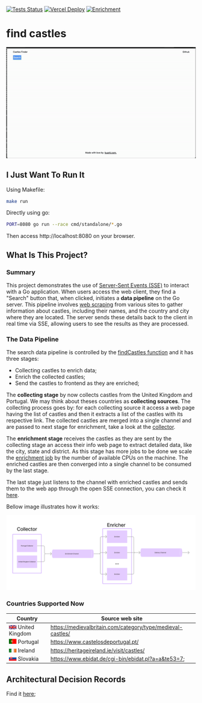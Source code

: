 [![Tests Status](https://github.com/buarki/find-castles/workflows/tests/badge.svg)](https://github.com/buarki/find-castles/actions/workflows/tests.yml)
 [![Vercel Deploy](https://deploy-badge.vercel.app/vercel/find-castles)](https://find-castles.vercel.app/) [![Enrichment](https://github.com/buarki/find-castles/workflows/scheduled%20castles%20collecting%20and%20enrichment/badge.svg)](https://github.com/buarki/find-castles/actions/workflows/collect-and-enrich-castles.yml)


# find castles

<img src="./docs/find-castles.gif" alt="app running"/>


## I Just Want To Run It

Using Makefile:

```sh
make run
```

Directly using go:

```sh
PORT=8080 go run --race cmd/standalone/*.go
```

Then access http://localhost:8080 on your browser.


## What Is This Project?

### Summary
This project demonstrates the use of [Server-Sent Events (SSE)](https://developer.mozilla.org/en-US/docs/Web/API/Server-sent_events/Using_server-sent_events) to interact with a Go application. When users access the web client, they find a "Search" button that, when clicked, initiates a **data pipeline** on the Go server. This pipeline involves [web scraping](https://www.imperva.com/learn/application-security/web-scraping-attack/#:~:text=Web%20scraping%20is%20the%20process,replicate%20entire%20website%20content%20elsewhere.) from various sites to gather information about castles, including their names, and the country and city where they are located. The server sends these details back to the client in real time via SSE, allowing users to see the results as they are processed.

### The Data Pipeline

The search data pipeline is controlled by the [findCastles function](./cmd/find_castles.go) and it has three stages:
- Collecting castles to enrich data;
- Enrich the collected castles;
- Send the castles to frontend as they are enriched;

The **collecting stage** by now collects castles from the United Kingdom and Portugal. We may think about theses countries as **collecting sources**. The collecting process goes by: for each collecting source it access a web page having the list of castles and then it extracts a list of the castles with its respective link. The collected castles are merged into a single channel and are passed to next stage for enrichment, take a look at the [collector](./collector/collector.go).

The **enrichment stage** receives the castles as they are sent by the collecting stage an access their info web page to extract detailed data, like the city, state and district. As this stage has more jobs to be done we scale the [enrichment job](./enricher/enricher.go) by the number of available CPUs on the machine. The enriched castles are then converged into a single channel to be consumed by the last stage.

The last stage just listens to the channel with enriched castles and sends them to the web app through the open SSE connection, you can check it [here](./cmd/main.go).

Bellow image illustrates how it works:

<img src="./docs/pipeline-view.png" width="900" alt="pipeline view"/>

### Countries Supported Now

|Country|Source web site|
|--|--|
|<img width=20 src="./cmd/standalone/public/uk-flag.webp"/> United Kingdom|https://medievalbritain.com/category/type/medieval-castles/|
|<img width=20 src="./cmd/standalone/public/pt-flag.webp"/> Portugal|https://www.castelosdeportugal.pt/|
|<img width=20 src="./cmd/standalone/public/ir-flag.jpeg"/> Ireland|https://heritageireland.ie/visit/castles/|
|<img width=20 src="./cmd/standalone/public/sk.png"/> Slovakia|https://www.ebidat.de/cgi-bin/ebidat.pl?a=a&te53=7;|

## Architectural Decision Records

Find it [here](./docs/adr/index.md);
